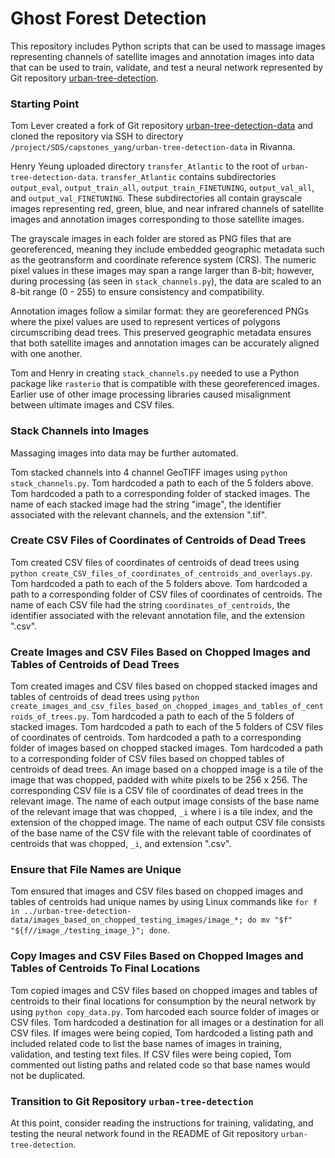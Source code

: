 # Ghost Forest Detection

This repository includes Python scripts that can be used to massage images representing channels of satellite images and annotation images into data that can be used to train, validate, and test a neural network represented by Git repository [urban-tree-detection](https://github.com/tslever/urban-tree-detection).

### Starting Point

Tom Lever created a fork of Git repository [urban-tree-detection-data](https://github.com/tslever/urban-tree-detection-data) and cloned the repository via SSH to directory `/project/SDS/capstones_yang/urban-tree-detection-data` in Rivanna.

Henry Yeung uploaded directory `transfer_Atlantic` to the root of `urban-tree-detection-data`. `transfer_Atlantic` contains subdirectories `output_eval`, `output_train_all`, `output_train_FINETUNING`, `output_val_all`, and `output_val_FINETUNING`. These subdirectories all contain grayscale images representing red, green, blue, and near infrared channels of satellite images and annotation images corresponding to those satellite images.

The grayscale images in each folder are stored as PNG files that are georeferenced, meaning they include embedded geographic metadata such as the geotransform and coordinate reference system (CRS). The numeric pixel values in these images may span a range larger than 8-bit; however, during processing (as seen in `stack_channels.py`), the data are scaled to an 8-bit range (0 - 255) to ensure consistency and compatibility.

Annotation images follow a similar format: they are georeferenced PNGs where the pixel values are used to represent vertices of polygons circumscribing dead trees. This preserved geographic metadata ensures that both satellite images and annotation images can be accurately aligned with one another.

Tom and Henry in creating `stack_channels.py` needed to use a Python package like `rasterio` that is compatible with these georeferenced images. Earlier use of other image processing libraries caused misalignment between ultimate images and CSV files.

### Stack Channels into Images

Massaging images into data may be further automated.

Tom stacked channels into 4 channel GeoTIFF images using `python stack_channels.py`. Tom hardcoded a path to each of the 5 folders above. Tom hardcoded a path to a corresponding folder of stacked images. The name of each stacked image had the string "image", the identifier associated with the relevant channels, and the extension ".tif".

### Create CSV Files of Coordinates of Centroids of Dead Trees

Tom created CSV files of coordinates of centroids of dead trees using `python create_CSV_files_of_coordinates_of_centroids_and_overlays.py`. Tom hardcoded a path to each of the 5 folders above. Tom hardcoded a path to a corresponding folder of CSV files of coordinates of centroids. The name of each CSV file had the string `coordinates_of_centroids`, the identifier associated with the relevant annotation file, and the extension ".csv".

### Create Images and CSV Files Based on Chopped Images and Tables of Centroids of Dead Trees

Tom created images and CSV files based on chopped stacked images and tables of centroids of dead trees using `python create_images_and_csv_files_based_on_chopped_images_and_tables_of_centroids_of_trees.py`. Tom hardcoded a path to each of the 5 folders of stacked images. Tom hardcoded a path to each of the 5 folders of CSV files of coordinates of centroids. Tom hardcoded a path to a corresponding folder of images based on chopped stacked images. Tom hardcoded a path to a corresponding folder of CSV files based on chopped tables of centroids of dead trees. An image based on a chopped image is a tile of the image that was chopped, padded with white pixels to be 256 x 256. The corresponding CSV file is a CSV file of coordinates of dead trees in the relevant image. The name of each output image consists of the base name of the relevant image that was chopped, `_i` where i is a tile index, and the extension of the chopped image. The name of each output CSV file consists of the base name of the CSV file with the relevant table of coordinates of centroids that was chopped, `_i`, and extension ".csv". 

### Ensure that File Names are Unique

Tom ensured that images and CSV files based on chopped images and tables of centroids had unique names by using Linux commands like `for f in ../urban-tree-detection-data/images_based_on_chopped_testing_images/image_*; do mv "$f" "${f//image_/testing_image_}"; done`.

### Copy Images and CSV Files Based on Chopped Images and Tables of Centroids To Final Locations

Tom copied images and CSV files based on chopped images and tables of centroids to their final locations for consumption by the neural network by using `python copy_data.py`. Tom harcoded each source folder of images or CSV files. Tom hardcoded a destination for all images or a destination for all CSV files. If images were being copied, Tom hardcoded a listing path and included related code to list the base names of images in training, validation, and testing text files. If CSV files were being copied, Tom commented out listing paths and related code so that base names would not be duplicated.

### Transition to Git Repository `urban-tree-detection`

At this point, consider reading the instructions for training, validating, and testing the neural network found in the README of Git repository `urban-tree-detection`.
